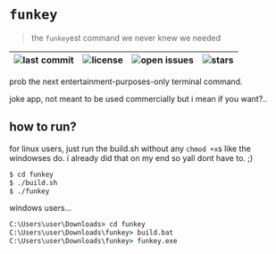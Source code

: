 # `funkey`
> the `funkey`est command we never knew we needed

|![last commit](https://img.shields.io/badge/dynamic/regex?url=https%3A%2F%2Fapi.github.com%2Frepos%2FRixInGithub%2Ffunkey%2Fcommits&search=%5C%22sha%5C%22%5C%3A.*%3F%5C%22(%5B0-9a-fA-F%5D%7B7%7D)&replace=%241&label=last%20commit&color=informational)|![license](https://img.shields.io/github/license/RixInGithub/funkey)|![open issues](https://img.shields.io/github/issues/RixInGithub/funkey?label=open%20issues)|![stars](https://img.shields.io/github/stars/RixInGithub/funkey?style=flat)|
|-|-|-|-|

prob the next entertainment-purposes-only terminal command.

joke app, not meant to be used commercially but i mean if you want?..

## how to run?

for linux users, just run the build.sh without any `chmod +x`s like the windowses do.
i already did that on my end so yall dont have to. ;)
```sh
$ cd funkey
$ ./build.sh
$ ./funkey
```

windows users...
```bat
C:\Users\user\Downloads> cd funkey
C:\Users\user\Downloads\funkey> build.bat
C:\Users\user\Downloads\funkey> funkey.exe
```